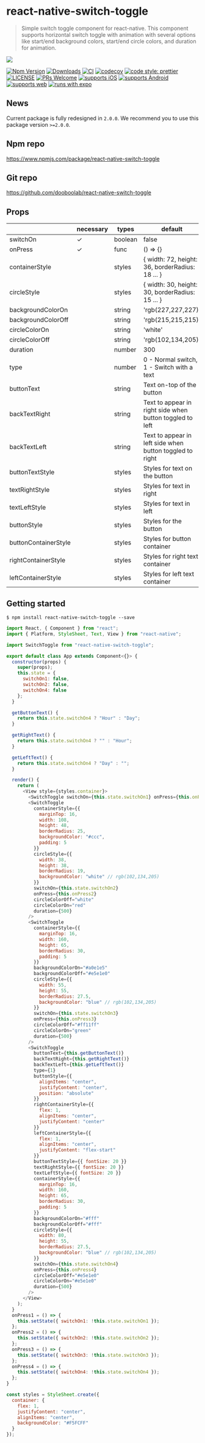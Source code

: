 # react-native-switch-toggle

> Simple switch toggle component for react-native. This component supports horizontal switch toggle with animation with several options like start/end background colors, start/end circle colors, and duration for animation.
<img src="https://firebasestorage.googleapis.com/v0/b/bookoo-89f6c.appspot.com/o/switch-toggle.gif?alt=media&token=a9dc36e0-3c25-45dc-bbb7-8b095a716dc8"/>

[![Npm Version](http://img.shields.io/npm/v/react-native-switch-toggle.svg?style=flat-square)](https://npmjs.org/package/react-native-switch-toggle)
[![Downloads](http://img.shields.io/npm/dm/react-native-switch-toggle.svg?style=flat-square)](https://npmjs.org/package/react-native-switch-toggle)
[![CI](https://github.com/hyochan/react-native-switch-toggle/actions/workflows/ci.yml/badge.svg)](https://github.com/hyochan/react-native-switch-toggle/actions/workflows/ci.yml)
[![codecov](https://codecov.io/gh/hyochan/react-native-switch-toggle/branch/master/graph/badge.svg?token=yLFcpGSuku)](https://codecov.io/gh/hyochan/react-native-switch-toggle)
[![code style: prettier](https://img.shields.io/badge/code_style-prettier-ff69b4.svg?style=flat-square)](https://github.com/prettier/prettier)
[![LICENSE](http://img.shields.io/npm/l/react-native-switch-toggle.svg?style=flat-square)](https://npmjs.org/package/react-native-switch-toggle)
[![PRs Welcome](https://img.shields.io/badge/PRs-welcome-brightgreen.svg?style=flat-square)](CONTRIBUTING.md)
[![supports iOS](https://img.shields.io/badge/iOS-4630EB.svg?style=flat-square&logo=APPLE&labelColor=999999&logoColor=fff)](https://itunes.apple.com/app/apple-store/id982107779)
[![supports Android](https://img.shields.io/badge/Android-4630EB.svg?style=flat-square&logo=ANDROID&labelColor=A4C639&logoColor=fff)](https://play.google.com/store/apps/details?id=host.exp.exponent&referrer=www)
[![supports web](https://img.shields.io/badge/web-4630EB.svg?style=flat-square&logo=GOOGLE-CHROME&labelColor=4285F4&logoColor=fff)](https://docs.expo.io/workflow/web/)
[![runs with expo](https://img.shields.io/badge/Runs%20with%20Expo-000.svg?style=flat&logo=EXPO&labelColor=ffffff&logoColor=000)](https://github.com/expo/expo)

## News

Current package is fully redesigned in `2.0.0`. We recommend you to use this package version `>=2.0.0`.

## Npm repo

https://www.npmjs.com/package/react-native-switch-toggle

## Git repo

https://github.com/dooboolab/react-native-switch-toggle

## Props

|                      | necessary | types   | default                                                  |
| -------------------- | --------- | ------- | -------------------------------------------------------- |
| switchOn             | ✓         | boolean | false                                                    |
| onPress              | ✓         | func    | () => {}                                                 |
| containerStyle       |           | styles  | { width: 72, height: 36, borderRadius: 18 ... }          |
| circleStyle          |           | styles  | { width: 30, height: 30, borderRadius: 15 ... }          |
| backgroundColorOn    |           | string  | 'rgb(227,227,227)'                                       |
| backgroundColorOff   |           | string  | 'rgb(215,215,215)'                                       |
| circleColorOn        |           | string  | 'white'                                                  |
| circleColorOff       |           | string  | 'rgb(102,134,205)'                                       |
| duration             |           | number  | 300                                                      |
| type                 |           | number  | 0 - Normal switch, 1 - Switch with a text                |
| buttonText           |           | string  | Text on-top of the button                                |
| backTextRight        |           | string  | Text to appear in right side when button toggled to left |
| backTextLeft         |           | string  | Text to appear in left side when button toggled to right |
| buttonTextStyle      |           | styles  | Styles for text on the button                            |
| textRightStyle       |           | styles  | Styles for text in right                                 |
| textLeftStyle        |           | styles  | Styles for text in left                                  |
| buttonStyle          |           | styles  | Styles for the button                                    |
| buttonContainerStyle |           | styles  | Styles for button container                              |
| rightContainerStyle  |           | styles  | Styles for right text container                          |
| leftContainerStyle   |           | styles  | Styles for left text container                           |

## Getting started

`$ npm install react-native-switch-toggle --save`

```javascript
import React, { Component } from "react";
import { Platform, StyleSheet, Text, View } from "react-native";

import SwitchToggle from "react-native-switch-toggle";

export default class App extends Component<{}> {
  constructor(props) {
    super(props);
    this.state = {
      switchOn1: false,
      switchOn2: false,
      switchOn4: false
    };
  }

  getButtonText() {
    return this.state.switchOn4 ? "Hour" : "Day";
  }

  getRightText() {
    return this.state.switchOn4 ? "" : "Hour";
  }

  getLeftText() {
    return this.state.switchOn4 ? "Day" : "";
  }

  render() {
    return (
      <View style={styles.container}>
        <SwitchToggle switchOn={this.state.switchOn1} onPress={this.onPress1} />
        <SwitchToggle
          containerStyle={{
            marginTop: 16,
            width: 108,
            height: 48,
            borderRadius: 25,
            backgroundColor: "#ccc",
            padding: 5
          }}
          circleStyle={{
            width: 38,
            height: 38,
            borderRadius: 19,
            backgroundColor: "white" // rgb(102,134,205)
          }}
          switchOn={this.state.switchOn2}
          onPress={this.onPress2}
          circleColorOff="white"
          circleColorOn="red"
          duration={500}
        />
        <SwitchToggle
          containerStyle={{
            marginTop: 16,
            width: 160,
            height: 65,
            borderRadius: 30,
            padding: 5
          }}
          backgroundColorOn="#a0e1e5"
          backgroundColorOff="#e5e1e0"
          circleStyle={{
            width: 55,
            height: 55,
            borderRadius: 27.5,
            backgroundColor: "blue" // rgb(102,134,205)
          }}
          switchOn={this.state.switchOn3}
          onPress={this.onPress3}
          circleColorOff="#ff11ff"
          circleColorOn="green"
          duration={500}
        />
        <SwitchToggle
          buttonText={this.getButtonText()}
          backTextRight={this.getRightText()}
          backTextLeft={this.getLeftText()}
          type={1}
          buttonStyle={{
            alignItems: "center",
            justifyContent: "center",
            position: "absolute"
          }}
          rightContainerStyle={{
            flex: 1,
            alignItems: "center",
            justifyContent: "center"
          }}
          leftContainerStyle={{
            flex: 1,
            alignItems: "center",
            justifyContent: "flex-start"
          }}
          buttonTextStyle={{ fontSize: 20 }}
          textRightStyle={{ fontSize: 20 }}
          textLeftStyle={{ fontSize: 20 }}
          containerStyle={{
            marginTop: 16,
            width: 160,
            height: 65,
            borderRadius: 30,
            padding: 5
          }}
          backgroundColorOn="#fff"
          backgroundColorOff="#fff"
          circleStyle={{
            width: 80,
            height: 55,
            borderRadius: 27.5,
            backgroundColor: "blue" // rgb(102,134,205)
          }}
          switchOn={this.state.switchOn4}
          onPress={this.onPress4}
          circleColorOff="#e5e1e0"
          circleColorOn="#e5e1e0"
          duration={500}
        />
      </View>
    );
  }
  onPress1 = () => {
    this.setState({ switchOn1: !this.state.switchOn1 });
  };
  onPress2 = () => {
    this.setState({ switchOn2: !this.state.switchOn2 });
  };
  onPress3 = () => {
    this.setState({ switchOn3: !this.state.switchOn3 });
  };
  onPress4 = () => {
    this.setState({ switchOn4: !this.state.switchOn4 });
  };
}

const styles = StyleSheet.create({
  container: {
    flex: 1,
    justifyContent: "center",
    alignItems: "center",
    backgroundColor: "#F5FCFF"
  }
});
```
